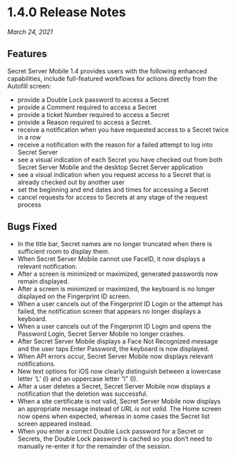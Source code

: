 [title]: # (1.4.0 Release)
[tags]: # (release notes)
[priority]: # (10997)
# 1.4.0 Release Notes


_March 24, 2021_

## Features

Secret Server Mobile 1.4 provides users with the following enhanced capabilities, include full-featured workflows for actions directly from the Autofill screen: 
* provide a Double Lock password to access a Secret
* provide a Comment required to access a Secret
* provide a ticket Number required to access a Secret
* provide a Reason required to access a Secret.
* receive a notification when you have requested access to a Secret twice in a row
* receive a notification with the reason for a failed attempt to log into Secret Server 
* see a visual indication of each Secret you have checked out from both Secret Server Mobile and the desktop Secret Server application 
* see a visual indication when you request access to a Secret that is already checked out by another user 
* set the beginning and end dates and times for accessing a Secret
* cancel requests for access to Secrets at any stage of the request process

## Bugs Fixed

* In the title bar, Secret names are no longer truncated when there is sufficient room to display them.
* When Secret Server Mobile cannot use FaceID, it now displays a relevant notification.
* After a screen is minimized or maximized, generated passwords now remain displayed. 
* After a screen is minimized or maximized, the keyboard is no longer displayed on the Fingerprint ID screen.
* When a user cancels out of the Fingerprint ID Login or the attempt has failed, the notification screen that appears no longer displays a keyboard.
* When a user cancels out of the Fingerprint ID Login and opens the Password Login, Secret Server Mobile no longer crashes. 
* After Secret Server Mobile displays a Face Not Recognized message and the user taps Enter Password, the keyboard is now displayed. 
* When API errors occur, Secret Server Mobile now displays relevant notifications.
* New text options for iOS now clearly distinguish between a lowercase letter ‘L’ (l) and an uppercase letter “i” (I). 
* After a user deletes a Secret, Secret Server Mobile now displays a notification that the deletion was successful.
* When a site certificate is not valid, Secret Server Mobile now displays an appropriate message instead of *URL is not valid.* The Home screen now opens when expected, whereas in some cases the Secret list screen appeared instead. 
* When you enter a correct Double Lock password for a Secret or Secrets, the Double Lock password is cached so you don’t need to manually re-enter it for the remainder of the session. 

